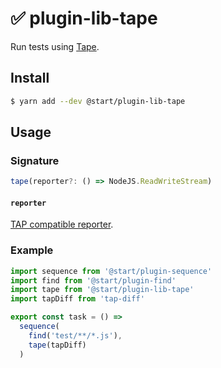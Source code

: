 # ✅ plugin-lib-tape

Run tests using [Tape](https://github.com/substack/tape).

## Install

```sh
$ yarn add --dev @start/plugin-lib-tape
```

## Usage

### Signature

```ts
tape(reporter?: () => NodeJS.ReadWriteStream)
```

#### `reporter`

[TAP compatible reporter](https://github.com/substack/tape#pretty-reporters).

### Example

```js
import sequence from '@start/plugin-sequence'
import find from '@start/plugin-find'
import tape from '@start/plugin-lib-tape'
import tapDiff from 'tap-diff'

export const task = () =>
  sequence(
    find('test/**/*.js'),
    tape(tapDiff)
  )
```
